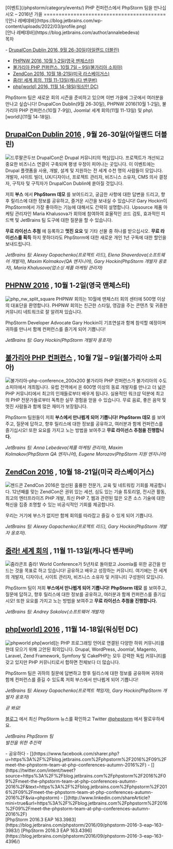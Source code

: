 <div class="content">[이벤트](/phpstorm/category/events/) PHP 컨퍼런스에서 PhpStorm 팀을 만나십시오 – 2016년 가을 
=========================================

<div class="post-info">![안나 레베데바](https://blog.jetbrains.com/wp-content/uploads/2022/03/profile.png)<div class="post-info__text"> [안나 레베데바](https://blog.jetbrains.com/author/annalebedeva) <time class="publish-date" data-day="12" data-month="09" data-year="2016" datetime="2016-09-12"></time></div></div><div class="ez-toc-v2_0_17 counter-hierarchy ez-toc-transparent" id="ez-toc-container"><div class="ez-toc-title-container"> 목차

 <span class="ez-toc-title-toggle"><a class="ez-toc-pull-right ez-toc-btn ez-toc-btn-xs ez-toc-btn-default ez-toc-toggle" style="display: none;"></a></span> </div><nav>- [DrupalCon Dublin 2016, 9월 26-30일(아일랜드 더블린)](#DrupalCon_Dublin_2016_September_26-30_Dublin_Ireland "DrupalCon Dublin 2016, 9월 26-30일(아일랜드 더블린)")
- [PHPNW 2016, 10월 1-2일(영국 맨체스터)](#PHPNW_2016_October_1-2_Manchester_UK "PHPNW 2016, 10월 1-2일(영국 맨체스터)")
- [불가리아 PHP 컨퍼런스, 10월 7일 – 9일(불가리아 소피아)](#Bulgaria_PHP_Conference_October_7_-_9_Sofia_Bulgaria "불가리아 PHP 컨퍼런스, 10월 7~9일(불가리아 소피아)")
- [ZendCon 2016, 10월 18-21일(미국 라스베이거스)](#ZendCon_2016_October_18-21_Las_Vegas_US "ZendCon 2016, 10월 18-21일(미국 라스베이거스)")
- [줌라! 세계 회의, 11월 11-13일(캐나다 밴쿠버)](#Joomla_World_Conference_November_11-13_Vancouver_Canada "줌라! 세계 회의, 11월 11-13일(캐나다 밴쿠버)")
- [php\[world\] 2016, 11월 14-18일(워싱턴 DC)](#phpworld_2016_November_14-18_Washington_DC "php[world] 2016, 11월 14-18일(워싱턴 D.C.)")

</nav></div> PhpStorm 팀은 새로운 회의 시즌을 준비하고 있으며 이번 가을에 그곳에서 여러분을 만나고 싶습니다! DrupalCon Dublin(9월 26-30일), PHPNW 2016(10월 1-2일), 불가리아 PHP 컨퍼런스(10월 7-9일), Joomla! 세계 회의(11월 11-13일) 및 php\[world\](11월 14-18일).

<span id="more-20039"></span>

<span class="ez-toc-section" id="DrupalCon_Dublin_2016_September_26-30_Dublin_Ireland"></span> [DrupalCon Dublin 2016](https://events.drupal.org/dublin2016) , 9월 26-30일(아일랜드 더블린) <span class="ez-toc-section-end"></span>
---------------------------------------------------------------------------------------------------------------------------------------------------------------------------------------------------------------------------

![드루팔콘두브](https://blog.jetbrains.com/wp-content/uploads/2016/09/phpstorm-drupalcondub.jpg) DrupalCon은 Drupal 커뮤니티의 핵심입니다. 프로젝트가 개선되고 중요한 비즈니스 연결이 구축되며 평생 우정이 피어나는 곳입니다. 이 이벤트에는 Drupal 플랫폼을 사용, 개발, 설계 및 지원하는 전 세계 수천 명의 사람들이 모입니다. 개발자, 사이트 빌더, UX/디자이너, 프로젝트 관리자, 비즈니스 소유자, CMS 의사 결정자, 구직자 및 구직자가 DrupalCon Dublin에 쏟아질 것입니다.

 저희 **부스** 에서 **PhpStorm 데모** 를 보여드리고, 궁금한 사항에 대한 답변을 드리고, 향후 릴리스에 대한 정보를 공유하고, 즐거운 시간을 보내실 수 있습니다! Gary Hockin이 PhpStorm에서 가장 좋아하는 기능에 대해서도 간략히 설명합니다. Upsource 제품 마케팅 관리자인 Maria Khalusova가 회의에 참여하여 효율적인 코드 검토, 효과적인 피드백 및 JetBrains 팀 도구에 대한 질문을 할 수 있습니다.

 **무료 라이선스 추첨** 에 등록하고 **멋진 요요** 및 기타 선물 중 하나를 받으십시오. **무료 라이선스를 획득** 하지 못하더라도 PhpStorm에 대한 새로운 개인 1년 구독에 대한 할인을 보내드립니다.

 *JetBrains 팀: *Alexey Gopachenko(프로젝트 리드), Elena Shaverdova(소프트웨어 개발자), *Maxim Kolmakov(QA 엔지니어), Gary Hockin(PhpStorm 개발자 옹호자), Maria Khalusova(업소싱 제품 마케팅 관리자)***

<span class="ez-toc-section" id="PHPNW_2016_October_1-2_Manchester_UK"></span> [PHPNW 2016](http://conference.phpnw.org.uk/phpnw16/) , 10월 1-2일(영국 맨체스터) <span class="ez-toc-section-end"></span>
-------------------------------------------------------------------------------------------------------------------------------------------------------------------------------------------------

![php_nw_split_square](https://blog.jetbrains.com/wp-content/uploads/2016/09/phpstorm-php_nw_split_square.jpg) PHPNW 회의는 10월에 맨체스터 회의 센터에 500명 이상의 대표단을 환영합니다. PHPNW 회의는 친근한 스타일, 영감을 주는 콘텐츠 및 귀중한 커뮤니티 네트워크로 잘 알려져 있습니다.

 PhpStorm Developer Advocate Gary Hockin이 기조연설과 함께 참석할 예정이며 귀하를 만나서 함께 컨퍼런스를 즐기게 되어 기쁩니다!

 *JetBrains 팀: Gary Hockin(PhpStorm 개발자 옹호자)*

<span class="ez-toc-section" id="Bulgaria_PHP_Conference_October_7_-_9_Sofia_Bulgaria"></span> [불가리아 PHP 컨퍼런스](http://www.bgphp.org/) , 10월 7일 – 9일(불가리아 소피아) <span class="ez-toc-section-end"></span>
------------------------------------------------------------------------------------------------------------------------------------------------------------------------------------------------------

![불가리아-php-conference_200x200](https://blog.jetbrains.com/wp-content/uploads/2016/09/phpstorm-Bulgaria-PHP-Conference_200x200.png) 불가리아 PHP 컨퍼런스가 불가리아의 수도 소피아에서 개최됩니다. 유럽 전역에서 온 600명 이상의 동료 개발자를 만나고 더 넓은 PHP 커뮤니티에서 최고의 인재들로부터 배우게 됩니다. 실용적인 워크샵 덕분에 최고의 PHP 전문가들로부터 독특한 실무 경험을 얻을 수 있습니다. 무료 음료, 좋은 음악 및 멋진 사람들과 함께 많은 재미가 보장됩니다.

 PhpStorm 팀원들이 저희 **부스에서 만나뵙게 되어 기쁩니다!** **PhpStorm 데모** 를 보여주고, 질문에 답하고, 향후 릴리스에 대한 정보를 공유하고, 여러분과 함께 컨퍼런스를 즐기십시오! 또한 요요를 가지고 노는 방법을 보여주고 **무료 라이선스 추첨을 진행합니다.**

 *JetBrains 팀: Anna Lebedeva(제품 마케팅 관리자), Maxim Kolmakov(PhpStorm QA 엔지니어), Eugene Morozov(PhpStorm 지원 엔지니어)*

<span class="ez-toc-section" id="ZendCon_2016_October_18-21_Las_Vegas_US"></span> [ZendCon 2016](http://www.zendcon.com/) , 10월 18-21일(미국 라스베이거스) <span class="ez-toc-section-end"></span>
------------------------------------------------------------------------------------------------------------------------------------------------------------------------------------------

![젠드콘](https://blog.jetbrains.com/wp-content/uploads/2016/09/phpstorm-zendcon.jpg) ZendCon 2016은 엄선된 훌륭한 전문가, 교육 및 네트워킹 기회를 제공합니다. 12년째를 맞는 ZendCon은 권위 있는 세션, 심도 있는 기술 튜토리얼, 전시관 활동, 최고의 엔터프라이즈 PHP 개발, 최신 PHP 7, 웹과 관련된 많은 오픈 소스 기술에 대한 혁신을 집중 조명할 수 있는 비공식적인 기회를 제공합니다.

 우리는 거기에 부스가 없지만 함께 회의를 따라잡고 즐길 수 있게 되어 기쁩니다.

 *JetBrains 팀: Alexey Gopachenko(프로젝트 리드), Gary Hockin(PhpStorm 개발자 옹호자).*

<span class="ez-toc-section" id="Joomla_World_Conference_November_11-13_Vancouver_Canada"></span> [줌라! 세계 회의](https://conference.joomla.org/) , 11월 11-13일(캐나다 밴쿠버) <span class="ez-toc-section-end"></span>
------------------------------------------------------------------------------------------------------------------------------------------------------------------------------------------------------------

![줌라콘프]() 줌라! World Conference가 5년차로 돌아왔고 Joomla를 위한 공간을 만드는 것을 목표로 하고 있습니다! 공유하고 배우고 성장하는 커뮤니티. 여기에는 전 세계의 개발자, 디자이너, 사이트 관리자, 비즈니스 소유자 및 커뮤니티 구성원이 모입니다.

 PhpStorm 팀이 저희 **부스에서 만나뵙게 되어 기쁩니다!** **PhpStorm 데모** 를 보여주고, 질문에 답하고, 향후 릴리스에 대한 정보를 공유하고, 여러분과 함께 컨퍼런스를 즐기십시오! 또한 요요를 가지고 노는 방법을 보여주고 **무료 라이선스 추첨을 진행합니다.**

 *JetBrains 팀: Andrey *Sokolov(소프트웨어 개발자)**

<span class="ez-toc-section" id="phpworld_2016_November_14-18_Washington_DC"></span> [php\[world\] 2016](https://world.phparch.com/) , 11월 14-18일(워싱턴 DC) <span class="ez-toc-section-end"></span>
--------------------------------------------------------------------------------------------------------------------------------------------------------------------------------------------------

![phpworld](https://blog.jetbrains.com/wp-content/uploads/2016/09/phpstorm-phpworld.png) php\[world\]는 PHP 프로그래밍 언어로 연결된 다양한 하위 커뮤니티를 한데 모으기 위해 고안된 회의입니다. Drupal, WordPress, Joomla!, Magento, Laravel, Zend Framework, Symfony 및 CakePHP는 모두 강력한 독립 커뮤니티를 갖고 있지만 PHP 커뮤니티로서 합하면 전체보다 더 많습니다.

 PhpStorm 팀은 귀하의 질문에 답변하고 향후 릴리스에 대한 정보를 공유하며 귀하와 함께 컨퍼런스를 즐길 수 있도록 저희 부스에서 만나뵙게 되어 기쁩니다!

 *JetBrains 팀: Alexey Gopachenko(프로젝트 책임자), Gary Hockin(PhpStorm 개발자 옹호자)*

 *곧 봐요!*

 [블로그](https://blog.jetbrains.com/phpstorm/ "PhpStorm 블로그") 에서 최신 PhpStorm 뉴스를 확인하고 Twitter [@phpstorm](https://twitter.com/phpstorm "Twitter에서 PhpStorm 팔로우") 에서 팔로우하세요.

 *JetBrains PhpStorm 팀*  
 *발전을 위한 추진력*

<div class="content__row">- <span>공유하다</span>
- [](https://www.facebook.com/sharer.php?u=https%3A%2F%2Fblog.jetbrains.com%2Fphpstorm%2F2016%2F09%2Fmeet-the-phpstorm-team-at-php-conferences-autumn-2016%2F)
- [](https://twitter.com/intent/tweet?source=https%3A%2F%2Fblog.jetbrains.com%2Fphpstorm%2F2016%2F09%2Fmeet-the-phpstorm-team-at-php-conferences-autumn-2016%2F&text=https%3A%2F%2Fblog.jetbrains.com%2Fphpstorm%2F2016%2F09%2Fmeet-the-phpstorm-team-at-php-conferences-autumn-2016%2F&via=phpstorm)
- [](http://www.linkedin.com/shareArticle?mini=true&url=https%3A%2F%2Fblog.jetbrains.com%2Fphpstorm%2F2016%2F09%2Fmeet-the-phpstorm-team-at-php-conferences-autumn-2016%2F)

</div><div class="content__pagination"> [PhpStorm 2016.3 EAP 163.3983](https://blog.jetbrains.com/phpstorm/2016/09/phpstorm-2016-3-eap-163-3983/) [PhpStorm 2016.3 EAP 163.4396](https://blog.jetbrains.com/phpstorm/2016/09/phpstorm-2016-3-eap-163-4396/)</div></div><div class="container comments-container"><div class="content"><div id="remark42"></div></div></div>